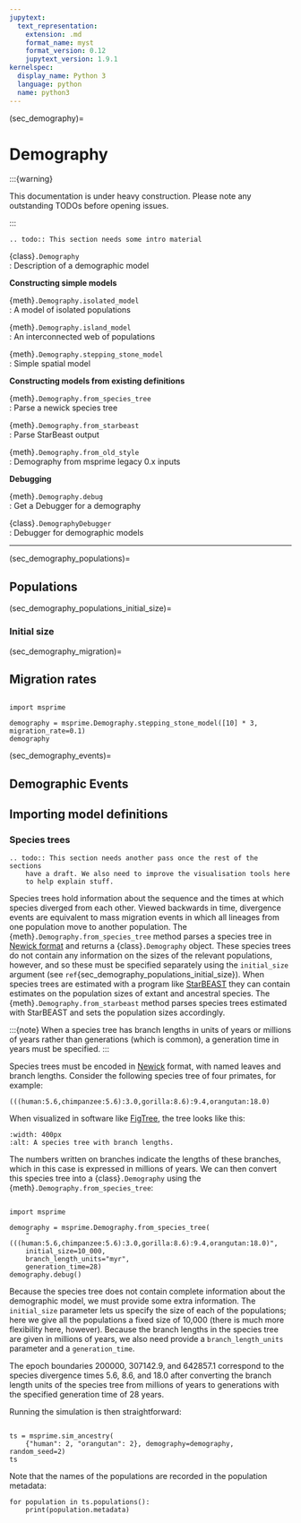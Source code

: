 ```yaml
---
jupytext:
  text_representation:
    extension: .md
    format_name: myst
    format_version: 0.12
    jupytext_version: 1.9.1
kernelspec:
  display_name: Python 3
  language: python
  name: python3
---
```


(sec_demography)=

# Demography

:::{warning}

This documentation is under heavy construction. Please note
any outstanding TODOs before opening issues.

:::

```{eval-rst}
.. todo:: This section needs some intro material
```

{class}`.Demography`                       
: Description of a demographic model       

**Constructing simple models**                                                       

{meth}`.Demography.isolated_model`        
: A model of isolated populations           

{meth}`.Demography.island_model`          
: An interconnected web of populations      

{meth}`.Demography.stepping_stone_model`  
: Simple spatial model                      

**Constructing models from existing definitions**                                    

{meth}`.Demography.from_species_tree`     
: Parse a newick species tree               

{meth}`.Demography.from_starbeast`        
: Parse StarBeast output                    

{meth}`.Demography.from_old_style`        
: Demography from msprime legacy 0.x inputs        

**Debugging**                                                                        

{meth}`.Demography.debug`                  
: Get a Debugger for a demography          
 
{class}`.DemographyDebugger`               
: Debugger for demographic models          

---

(sec_demography_populations)=

## Populations

(sec_demography_populations_initial_size)=

### Initial size



(sec_demography_migration)=

## Migration rates


```{code-cell}

import msprime

demography = msprime.Demography.stepping_stone_model([10] * 3, migration_rate=0.1)
demography
```

(sec_demography_events)=

## Demographic Events

## Importing model definitions

### Species trees

```{eval-rst}
.. todo:: This section needs another pass once the rest of the sections 
    have a draft. We also need to improve the visualisation tools here
    to help explain stuff.
```

Species trees hold information about the sequence and the times at which species
diverged from each other. Viewed backwards in time, divergence events are equivalent
to mass migration events in which all lineages from one population move to another
population. The {meth}`.Demography.from_species_tree` method parses a 
species tree in [Newick format](https://en.wikipedia.org/wiki/Newick_format) 
and returns a {class}`.Demography` object. These species trees do not contain
any information on the sizes of the relevant populations, however, and so these
must be specified separately using the ``initial_size`` argument 
(see `ref`{sec_demography_populations_initial_size}).
When species trees are estimated with a program like 
[StarBEAST](<https://academic.oup.com/mbe/article/34/8/2101/3738283>) they can 
contain estimates on the population sizes of extant and ancestral species.
The {meth}`.Demography.from_starbeast` method parses species trees estimated 
with StarBEAST and sets the population sizes accordingly.

:::{note}
When a species tree has branch lengths in units of years or millions of years 
rather than generations (which is common), a generation time in years
must be specified.
:::

Species trees must be encoded in
[Newick](<https://en.wikipedia.org/wiki/Newick_format>) format, with named leaves and
branch lengths. Consider the following species tree of four primates, for example:

```
(((human:5.6,chimpanzee:5.6):3.0,gorilla:8.6):9.4,orangutan:18.0)
```

When visualized in software like
[FigTree](http://tree.bio.ed.ac.uk/software/figtree/), the tree
looks like this:

```{figure} _static/primates.svg
:width: 400px
:alt: A species tree with branch lengths.
```

The numbers written on branches indicate the lengths of these branches,
which in this case is expressed in millions of years. We can then
convert this species tree into a {class}`.Demography` using the 
{meth}`.Demography.from_species_tree`:

```{code-cell}

import msprime

demography = msprime.Demography.from_species_tree(
    "(((human:5.6,chimpanzee:5.6):3.0,gorilla:8.6):9.4,orangutan:18.0)",
    initial_size=10_000,
    branch_length_units="myr",
    generation_time=28)
demography.debug()
```

Because the species tree does not contain complete information about the 
demographic model, we must provide some extra information. The 
``initial_size`` parameter lets us specify the size of each of the 
populations; here we give all the populations a fixed size of 10,000
(there is much more flexibility here, however). Because the branch
lengths in the species tree are given in millions of years, we also
need provide a ``branch_length_units`` parameter and a ``generation_time``.

The epoch boundaries 200000, 307142.9, and 642857.1 correspond to the species
divergence times 5.6, 8.6, and 18.0 after converting the branch length units
of the species tree from millions of years to generations with the specified
generation time of 28 years.


Running the simulation is then straightforward:

```{code-cell}

ts = msprime.sim_ancestry(
    {"human": 2, "orangutan": 2}, demography=demography, random_seed=2)
ts
```

Note that the names of the populations are recorded in the population
metadata:

```{code-cell}
for population in ts.populations():
    print(population.metadata)
```

